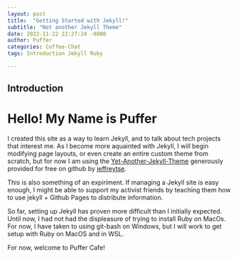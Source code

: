 ```yaml
---
layout: post
title:  "Getting Started with Jekyll!"
subtitle: "Not another Jekyll Theme"
date: 2022-11-22 22:27:24 -0800
author: Puffer
categories: Coffee-Chat
tags: Introduction Jekyll Ruby

---
```


## Introduction

# Hello! My Name is Puffer

I created this site as a way to learn Jekyll, and to talk about tech projects that interest me. As I become more aquainted with Jekyll, I will begin modifying page layouts, or even create an entire custom theme from scratch, but for now I am using the [Yet-Another-Jekyll-Theme] generously provided for free on github by [jeffreytse].

This is also something of an expiriment. If managing a Jekyll site is easy enough, I might be able to support my activist friends by teaching them how to use jekyll + Github Pages to distribute information.

So far, setting up Jekyll has proven more difficult than I initially expected. Until now, I had not had the displeasure of trying to install Ruby on MacOs. For now, I have taken to using git-bash on Windows, but I will work to get setup with Ruby on MacOS and in WSL. 

For now, welcome to Puffer Cafe!

[Yet-Another-Jekyll-Theme]: https://github.com/jeffreytse/jekyll-theme-yat
[jeffreytse]: https://github.com/jeffreytse
